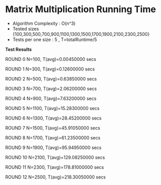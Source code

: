 # Matrix Multiplication Running Time

- Algorithm Complexity : O(n^3)
- Tested sizes {100,300,500,700,900,1100,1300,1500,1700,1900,2100,2300,2500}
- Tests per one size : 5 , T=totalRuntime/5

**Test Results**


ROUND 0 N=100, T(avg)=0.00450000 secs

ROUND 1 N=300, T(avg)=0.12600000 secs

ROUND 2 N=500, T(avg)=0.63850000 secs

ROUND 3 N=700, T(avg)=2.06200000 secs

ROUND 4 N=900, T(avg)=7.63200000 secs

ROUND 5 N=1100, T(avg)=15.28300000 secs

ROUND 6 N=1300, T(avg)=28.45200000 secs

ROUND 7 N=1500, T(avg)=45.91050000 secs

ROUND 8 N=1700, T(avg)=61.23500000 secs

ROUND 9 N=1900, T(avg)=95.94950000 secs

ROUND 10 N=2100, T(avg)=129.08250000 secs

ROUND 11 N=2300, T(avg)=178.81000000 secs

ROUND 12 N=2500, T(avg)=218.30050000 secs

